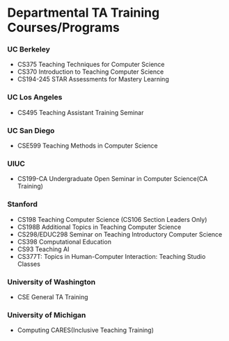 # Departmental TA Training Courses/Programs

### UC Berkeley

- CS375 Teaching Techniques for Computer Science
- CS370 Introduction to Teaching Computer Science
- CS194-245 STAR Assessments for Mastery Learning

### UC Los Angeles

- CS495 Teaching Assistant Training Seminar 

### UC San Diego

- CSE599 Teaching Methods in Computer Science

### UIUC

- CS199-CA Undergraduate Open Seminar in Computer Science(CA Training)

### Stanford

- CS198 Teaching Computer Science (CS106 Section Leaders Only)
- CS198B Additional Topics in Teaching Computer Science
- CS298/EDUC298 Seminar on Teaching Introductory Computer Science
- CS398 Computational Education
- CS93 Teaching AI
- CS377T: Topics in Human-Computer Interaction: Teaching Studio Classes

### University of Washington

- CSE General TA Training

### University of Michigan

- Computing CARES(Inclusive Teaching Training)